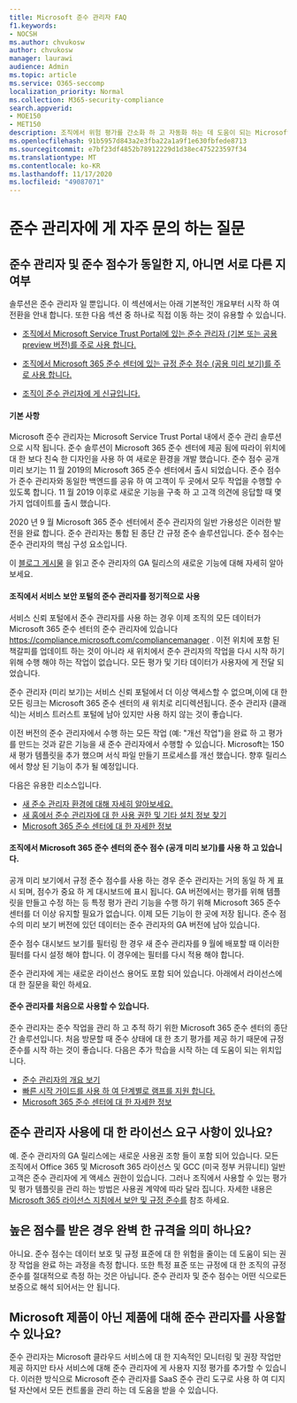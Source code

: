 ```yaml
---
title: Microsoft 준수 관리자 FAQ
f1.keywords:
- NOCSH
ms.author: chvukosw
author: chvukosw
manager: laurawi
audience: Admin
ms.topic: article
ms.service: O365-seccomp
localization_priority: Normal
ms.collection: M365-security-compliance
search.appverid:
- MOE150
- MET150
description: 조직에서 위험 평가를 간소화 하 고 자동화 하는 데 도움이 되는 Microsoft 준수 관리자에 대 한 질문과 대답을 확인할 수 있습니다.
ms.openlocfilehash: 91b5957d843a2e3fba22a1a9f1e630fbfede8713
ms.sourcegitcommit: e7bf23df4852b78912229d1d38ec475223597f34
ms.translationtype: MT
ms.contentlocale: ko-KR
ms.lasthandoff: 11/17/2020
ms.locfileid: "49087071"
---
```

# <a name="compliance-manager-frequently-asked-questions"></a>준수 관리자에 게 자주 문의 하는 질문

## <a name="is-compliance-manager-and-compliance-score-the-same-thing-or-are-they-different"></a>준수 관리자 및 준수 점수가 동일한 지, 아니면 서로 다른 지 여부

솔루션은 준수 관리자 일 뿐입니다. 이 섹션에서는 아래 기본적인 개요부터 시작 하 여 전환을 안내 합니다. 또한 다음 섹션 중 하나로 직접 이동 하는 것이 유용할 수 있습니다.

- [조직에서 Microsoft Service Trust Portal에 있는 준수 관리자 (기본 또는 공용 preview 버전)를 주로 사용 합니다.](#your-organization-regularly-used-compliance-manager-in-the-service-trust-portal)

- [조직에서 Microsoft 365 준수 센터에 있는 규정 준수 점수 (공용 미리 보기)를 주로 사용 합니다.](#your-organization-used-compliance-score-public-preview-in-the-microsoft-365-compliance-center)

- [조직이 준수 관리자에 게 신규입니다.](#youre-new-to-compliance-manager
)
#### <a name="the-basics"></a>기본 사항

Microsoft 준수 관리자는 Microsoft Service Trust Portal 내에서 준수 관리 솔루션으로 시작 됩니다.  준수 솔루션이 Microsoft 365 준수 센터에 제공 됨에 따라이 위치에 대 한 보다 친숙 한 디자인을 사용 하 여 새로운 환경을 개발 했습니다. 준수 점수 공개 미리 보기는 11 월 2019의 Microsoft 365 준수 센터에서 출시 되었습니다. 준수 점수가 준수 관리자와 동일한 백엔드를 공유 하 여 고객이 두 곳에서 모두 작업을 수행할 수 있도록 합니다. 11 월 2019 이후로 새로운 기능을 구축 하 고 고객 의견에 응답할 때 몇 가지 업데이트를 출시 했습니다.

2020 년 9 월 Microsoft 365 준수 센터에서 준수 관리자의 일반 가용성은 이러한 발전을 완료 합니다. 준수 관리자는 통합 된 종단 간 규정 준수 솔루션입니다. 준수 점수는 준수 관리자의 핵심 구성 요소입니다.

이 [블로그 게시물](https://aka.ms/compliancemanager/GAblog) 을 읽고 준수 관리자의 GA 릴리스의 새로운 기능에 대해 자세히 알아보세요.

#### <a name="your-organization-regularly-used-compliance-manager-in-the-service-trust-portal"></a>조직에서 서비스 보안 포털의 준수 관리자를 정기적으로 사용

서비스 신뢰 포털에서 준수 관리자를 사용 하는 경우 이제 조직의 모든 데이터가 Microsoft 365 준수 센터의 준수 관리자에 있습니다 https://compliance.microsoft.com/compliancemanager . 이전 위치에 포함 된 책갈피를 업데이트 하는 것이 아니라 새 위치에서 준수 관리자의 작업을 다시 시작 하기 위해 수행 해야 하는 작업이 없습니다. 모든 평가 및 기타 데이터가 사용자에 게 전달 되었습니다.

준수 관리자 (미리 보기)는 서비스 신뢰 포털에서 더 이상 액세스할 수 없으며,이에 대 한 모든 링크는 Microsoft 365 준수 센터의 새 위치로 리디렉션됩니다. 준수 관리자 (클래식)는 서비스 트러스트 포털에 남아 있지만 사용 하지 않는 것이 좋습니다.

이전 버전의 준수 관리자에서 수행 하는 모든 작업 (예: "개선 작업")을 완료 하 고 평가를 만드는 것과 같은 기능을 새 준수 관리자에서 수행할 수 있습니다. Microsoft는 150 새 평가 템플릿을 추가 했으며 서식 파일 만들기 프로세스를 개선 했습니다. 향후 릴리스에서 향상 된 기능이 추가 될 예정입니다.

다음은 유용한 리소스입니다.

- [새 준수 관리자 환경에 대해 자세히 알아보세요.](compliance-manager-setup.md#understand-the-compliance-manager-dashboard)
- [새 홈에서 준수 관리자에 대 한 사용 권한 및 기타 설치 정보 찾기](compliance-manager-setup.md#who-can-access-compliance-manager)
- [Microsoft 365 준수 센터에 대 한 자세한 정보](microsoft-365-compliance-center.md)

#### <a name="your-organization-used-compliance-score-public-preview-in-the-microsoft-365-compliance-center"></a>조직에서 Microsoft 365 준수 센터의 준수 점수 (공개 미리 보기)를 사용 하 고 있습니다.

공개 미리 보기에서 규정 준수 점수를 사용 하는 경우 준수 관리자는 거의 동일 하 게 표시 되며, 점수가 중요 하 게 대시보드에 표시 됩니다. GA 버전에서는 평가를 위해 템플릿을 만들고 수정 하는 등 특정 평가 관리 기능을 수행 하기 위해 Microsoft 365 준수 센터를 더 이상 유지할 필요가 없습니다. 이제 모든 기능이 한 곳에 저장 됩니다. 준수 점수의 미리 보기 버전에 있던 데이터는 준수 관리자의 GA 버전에 남아 있습니다.

준수 점수 대시보드 보기를 필터링 한 경우 새 준수 관리자를 9 월에 배포할 때 이러한 필터를 다시 설정 해야 합니다. 이 경우에는 필터를 다시 적용 해야 합니다.

준수 관리자에 게는 새로운 라이선스 용어도 포함 되어 있습니다. 아래에서 라이선스에 대 한 질문을 확인 하세요.

#### <a name="youre-new-to-compliance-manager"></a>준수 관리자를 처음으로 사용할 수 있습니다.

준수 관리자는 준수 작업을 관리 하 고 추적 하기 위한 Microsoft 365 준수 센터의 종단 간 솔루션입니다. 처음 방문할 때 준수 상태에 대 한 초기 평가를 제공 하기 때문에 규정 준수를 시작 하는 것이 좋습니다. 다음은 추가 학습을 시작 하는 데 도움이 되는 위치입니다.

- [준수 관리자의 개요 보기](compliance-manager.md)
- [빠른 시작 가이드를 사용 하 여 단계별로 램프를 지원 합니다.](compliance-manager-quickstart.md)
- [Microsoft 365 준수 센터에 대 한 자세한 정보](microsoft-365-compliance-center.md)

## <a name="are-there-licensing-requirements-for-using-compliance-manager"></a>준수 관리자 사용에 대 한 라이선스 요구 사항이 있나요?

예. 준수 관리자의 GA 릴리스에는 새로운 사용권 조항 들이 포함 되어 있습니다. 모든 조직에서 Office 365 및 Microsoft 365 라이선스 및 GCC (미국 정부 커뮤니티) 일반 고객은 준수 관리자에 게 액세스 권한이 있습니다. 그러나 조직에서 사용할 수 있는 평가 및 평가 템플릿을 관리 하는 방법은 사용권 계약에 따라 달라 집니다. 자세한 내용은 [Microsoft 365 라이선스 지침에서 보안 및 규정 준수를](https://go.microsoft.com/fwlink/?linkid=2132371) 참조 하세요.

## <a name="if-i-have-a-high-score-does-it-mean-im-fully-compliant"></a>높은 점수를 받은 경우 완벽 한 규격을 의미 하나요?

아니요. 준수 점수는 데이터 보호 및 규정 표준에 대 한 위험을 줄이는 데 도움이 되는 권장 작업을 완료 하는 과정을 측정 합니다. 또한 특정 표준 또는 규정에 대 한 조직의 규정 준수를 절대적으로 측정 하는 것은 아닙니다. 준수 관리자 및 준수 점수는 어떤 식으로든 보증으로 해석 되어서는 안 됩니다.

## <a name="can-i-use-compliance-manager-for-non-microsoft-products"></a>Microsoft 제품이 아닌 제품에 대해 준수 관리자를 사용할 수 있나요?

준수 관리자는 Microsoft 클라우드 서비스에 대 한 지속적인 모니터링 및 권장 작업만 제공 하지만 타사 서비스에 대해 준수 관리자에 게 사용자 지정 평가를 추가할 수 있습니다. 이러한 방식으로 Microsoft 준수 관리자를 SaaS 준수 관리 도구로 사용 하 여 디지털 자산에서 모든 컨트롤을 관리 하는 데 도움을 받을 수 있습니다.